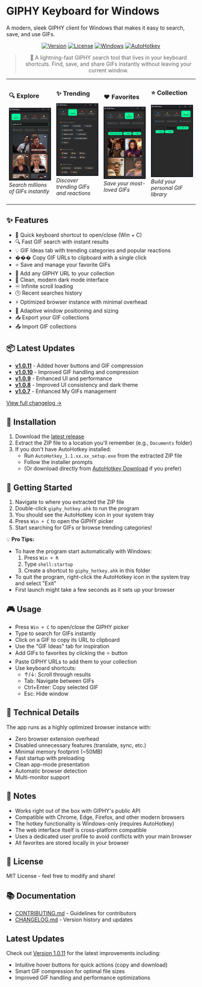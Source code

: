 # GIPHY Keyboard for Windows

A modern, sleek GIPHY client for Windows that makes it easy to search, save, and use GIFs.

<div align="center">

[![Version](https://img.shields.io/badge/version-1.0.11-blue.svg)](https://github.com/JWCow/GIPHYKEYBOARD-for-Windows/releases)
[![License](https://img.shields.io/badge/license-MIT-green.svg)](LICENSE)
[![Windows](https://img.shields.io/badge/platform-Windows-lightgrey.svg)](https://github.com/JWCow/GIPHYKEYBOARD-for-Windows)
[![AutoHotkey](https://img.shields.io/badge/AutoHotkey-1.1-red.svg)](https://www.autohotkey.com/)

> 🚀 A lightning-fast GIPHY search tool that lives in your keyboard shortcuts. Find, save, and share GIFs instantly without leaving your current window.

<table>
<tr>
<td width="25%">

### 🔍 Explore
![Explore Tab](screenshots/explore.png)
*Search millions of GIFs instantly*

</td>
<td width="25%">

### ✨ Trending
![Trending Tab](screenshots/trending.png)
*Discover trending GIFs and reactions*

</td>
<td width="25%">

### ❤️ Favorites
![Favorites Tab](screenshots/favorites.png)
*Save your most-loved GIFs*

</td>
<td width="25%">

### ⭐ Collection
![Collection Tab](screenshots/collection.png)
*Build your personal GIF library*

</td>
</tr>
</table>

</div>

## ✨ Features

* 🎯 Quick keyboard shortcut to open/close (Win + C)
* 🔍 Fast GIF search with instant results
* 💡 GIF Ideas tab with trending categories and popular reactions
* ��� Copy GIF URLs to clipboard with a single click
* ⭐ Save and manage your favorite GIFs
* 🔗 Add any GIPHY URL to your collection
* 🌙 Clean, modern dark mode interface
* ♾️ Infinite scroll loading
* 🕒 Recent searches history
* ⚡ Optimized browser instance with minimal overhead
* 🎨 Adaptive window positioning and sizing
* 📥 Export your GIF collections
* 📤 Import GIF collections

## 📦 Latest Updates

- **[v1.0.11](https://github.com/JWCow/GIPHYKEYBOARD-for-Windows/releases/tag/v1.0.11)** - Added hover buttons and GIF compression
- **[v1.0.10](https://github.com/JWCow/GIPHYKEYBOARD-for-Windows/releases/tag/v1.0.10)** - Improved GIF handling and compression
- **[v1.0.9](https://github.com/JWCow/GIPHYKEYBOARD-for-Windows/releases/tag/v1.0.9)** - Enhanced UI and performance
- **[v1.0.8](https://github.com/JWCow/GIPHYKEYBOARD-for-Windows/releases/tag/v1.0.8)** - Improved UI consistency and dark theme
- **[v1.0.7](https://github.com/JWCow/GIPHYKEYBOARD-for-Windows/releases/tag/v1.0.7)** - Enhanced My GIFs management

[View full changelog →](CHANGELOG.md)

## 🚀 Installation

1. Download the [latest release](https://github.com/JWCow/GIPHYKEYBOARD-for-Windows/releases/latest)
2. Extract the ZIP file to a location you'll remember (e.g., `Documents` folder)
3. If you don't have AutoHotkey installed:
   - Run `AutoHotkey_1.1.xx.xx_setup.exe` from the extracted ZIP file
   - Follow the installer prompts
   - (Or download directly from [AutoHotkey Download](https://www.autohotkey.com/download/) if you prefer)

## 🎯 Getting Started

1. Navigate to where you extracted the ZIP file
2. Double-click `giphy_hotkey.ahk` to run the program
3. You should see the AutoHotkey icon in your system tray
4. Press `Win + C` to open the GIPHY picker
5. Start searching for GIFs or browse trending categories!

💡 **Pro Tips:**
- To have the program start automatically with Windows:
  1. Press `Win + R`
  2. Type `shell:startup`
  3. Create a shortcut to `giphy_hotkey.ahk` in this folder
- To quit the program, right-click the AutoHotkey icon in the system tray and select "Exit"
- First launch might take a few seconds as it sets up your browser

## 🎮 Usage

* Press `Win + C` to open/close the GIPHY picker
* Type to search for GIFs instantly
* Click on a GIF to copy its URL to clipboard
* Use the "GIF Ideas" tab for inspiration
* Add GIFs to favorites by clicking the ⭐ button
* Paste GIPHY URLs to add them to your collection
* Use keyboard shortcuts:
  * ↑/↓: Scroll through results
  * Tab: Navigate between GIFs
  * Ctrl+Enter: Copy selected GIF
  * Esc: Hide window

## 📝️ Technical Details

The app runs as a highly optimized browser instance with:
* Zero browser extension overhead
* Disabled unnecessary features (translate, sync, etc.)
* Minimal memory footprint (~50MB)
* Fast startup with preloading
* Clean app-mode presentation
* Automatic browser detection
* Multi-monitor support

## 📝 Notes

* Works right out of the box with GIPHY's public API
* Compatible with Chrome, Edge, Firefox, and other modern browsers
* The hotkey functionality is Windows-only (requires AutoHotkey)
* The web interface itself is cross-platform compatible
* Uses a dedicated user profile to avoid conflicts with your main browser
* All favorites are stored locally in your browser

## 📜 License

MIT License - feel free to modify and share!

## 📚 Documentation

* [CONTRIBUTING.md](CONTRIBUTING.md) - Guidelines for contributors
* [CHANGELOG.md](CHANGELOG.md) - Version history and updates

## Latest Updates
Check out [Version 1.0.11](CHANGELOG.md#1011---2024-01-24) for the latest improvements including:
- Intuitive hover buttons for quick actions (copy and download)
- Smart GIF compression for optimal file sizes
- Improved GIF handling and performance optimizations